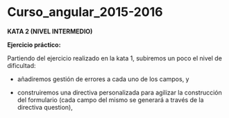 # Curso_angular_2015-2016

**KATA 2 (NIVEL INTERMEDIO)**

**Ejercicio práctico:**

Partiendo del ejercicio realizado en la kata 1, subiremos un poco el nivel de dificultad: 

 - añadiremos gestión de errores a cada uno de los campos, y 

 - construiremos una directiva personalizada para agilizar la construcción del formulario (cada campo del mismo se generará a través de la directiva question),
